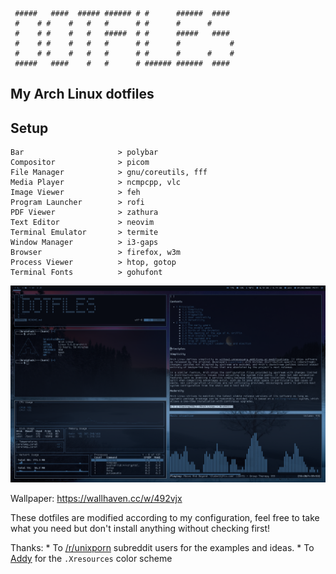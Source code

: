 ```
 #####   ####  ##### ###### # #      ######  ####
 #    # #    #   #   #      # #      #      #
 #    # #    #   #   #####  # #      #####   ####
 #    # #    #   #   #      # #      #           #
 #    # #    #   #   #      # #      #      #    #
 #####   ####    #   #      # ###### ######  ####
```

## My Arch Linux dotfiles

Setup
-----
```
Bar                     > polybar
Compositor              > picom
File Manager            > gnu/coreutils, fff
Media Player            > ncmpcpp, vlc
Image Viewer            > feh
Program Launcher        > rofi
PDF Viewer              > zathura
Text Editor             > neovim
Terminal Emulator       > termite
Window Manager          > i3-gaps
Browser                 > firefox, w3m
Process Viewer          > htop, gotop
Terminal Fonts          > gohufont
```

![alt text](https://github.com/brainfucksec/dotfiles/blob/master/screenshot.png)

Wallpaper: https://wallhaven.cc/w/492vjx

These dotfiles are modified according to my configuration, feel free to take what you need but don't install anything without checking first!

Thanks:
    * To [/r/unixporn](https://www.reddit.com/r/unixporn/) subreddit users for the examples and ideas.
    * To [Addy](https://addy-dclxvi.github.io/post/configuring-urxvt/) for the `.Xresources` color scheme
